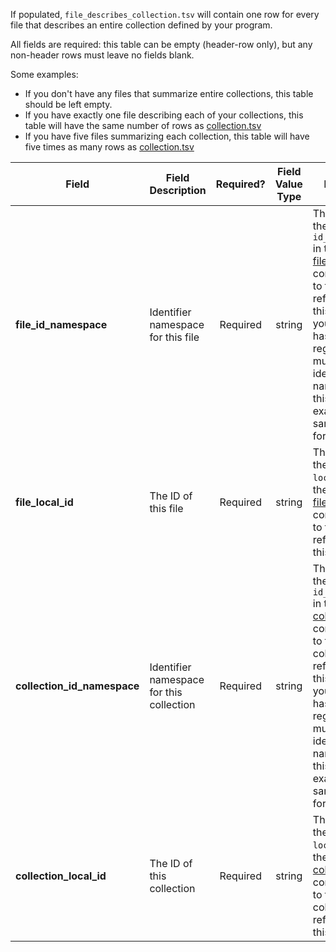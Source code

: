 If populated, `file_describes_collection.tsv` will contain one row for every file that describes an entire collection defined by your program.

All fields are required: this table can be empty (header-row only), but any non-header rows must leave no fields blank.

Some examples:   
- If you don't have any files that summarize entire collections, this table should be left empty.
- If you have exactly one file describing each of your collections, this table will have the same number of rows as [collection.tsv](./TableInfo:-collection.tsv)
- If you have five files summarizing each collection, this table will have five times as many rows as [collection.tsv](./TableInfo:-collection.tsv)

Field | Field Description | Required? | Field Value Type | Extra Info 
------|-------------------|:-----------:|:-------------:|------------
**file_id_namespace** | Identifier namespace for this file  | Required | string | This will be the value of `id_namespace` in the row in [file.tsv](./TableInfo:-file.tsv) corresponding to the file referenced in this row. If your program has not registered multiple CFDE identifier namnespaces, this will be exactly the same value for all rows.
**file_local_id** | The ID of this file | Required | string | This will be the value of `local_id` in the row in [file.tsv](./TableInfo:-file.tsv) corresponding to the file referenced in this row.
**collection_id_namespace** | Identifier namespace for this collection | Required | string | This will be the value of `id_namespace` in the row in [collection.tsv](./TableInfo:-collection.tsv) corresponding to the collection referenced in this row. If your program has not registered multiple CFDE identifier namespaces, this will be exactly the same value for all rows.
**collection_local_id** | The ID of this collection | Required | string | This will be the value of `local_id` in the row in [collection.tsv](./TableInfo:-collection.tsv) corresponding to the collection referenced in this row.
